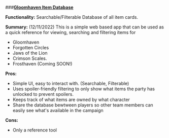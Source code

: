 ###**[Gloomhaven Item Database](https://heisch.github.io/gloomhaven-item-db/)**

**Functionality:** Searchable/Filterable Database of all item cards.


**Summary:** (12/11/2022) This is a simple web based app that can be used as a quick reference for viewing, searching and filtering items for
-  Gloomhaven
-  Forgotten Circles 
-  Jaws of the Lion
-  Crimson Scales. 
-  Frosthaven (Coming SOON!)

**Pros:**

-   Simple UI, easy to interact with. (Searchable, Filterable)
-   Uses spoiler-friendly filtering to only show what items the party has unlocked to prevent spoilers.
-   Keeps track of what items are owned by what character
-   Share the database bewtween players so other team members can easily see what's available in the campaign

**Cons:**

-   Only a reference tool